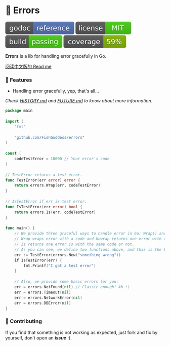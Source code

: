 # 🔧 Errors

[![Go Doc](_icons/godoc.svg)](https://pkg.go.dev/github.com/FishGoddess/errors)
[![License](_icons/license.svg)](https://opensource.org/licenses/MIT)
[![License](_icons/build.svg)](_icons/build.svg)
[![License](_icons/coverage.svg)](_icons/coverage.svg)

**Errors** is a lib for handling error gracefully in Go.

[阅读中文版的 Read me](./README.md)

### 🙋‍ Features

* Handling error gracefully, yep, that's all...

_Check [HISTORY.md](./HISTORY.md) and [FUTURE.md](./FUTURE.md) to know about more information._

```go
package main

import (
	"fmt"

	"github.com/FishGoddess/errors"
)

const (
	codeTestError = 10000 // Your error's code
)

// TestError returns a test error.
func TestError(err error) error {
	return errors.Wrap(err, codeTestError)
}

// IsTestError if err is test error.
func IsTestError(err error) bool {
	return errors.Is(err, codeTestError)
}

func main() {
	// We provide three graceful ways to handle error in Go: Wrap() and Unwrap() and Is().
	// Wrap wraps error with a code and Unwrap returns one error with this code.
	// Is returns one error is with the same code or not.
	// As you can see, we define two functions above, and this is the basic way to use this lib.
	err := TestError(errors.New("something wrong"))
	if IsTestError(err) {
		fmt.Printf("I got a test error")
	}

	// Also, we provide some basic errors for you:
	err = errors.NotFound(nil) // Classic enough! Ah :)
	err = errors.Timeout(nil)
	err = errors.NetworkError(nil)
	err = errors.DBError(nil)
}
```

### 👥 Contributing

If you find that something is not working as expected, just fork and fix by yourself, don't open an _**issue**_ :).
